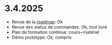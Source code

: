 # 3.4.2025

- Revue de la [roadmap](https://draw.roadmap.sh/67ee31fed3017ef47d0fc7d9): Ok
- Revue des status de commandes: Ok, tout livré
- Plan de formation continue: cours+matériel
- Démo prototype: Ok, compris

